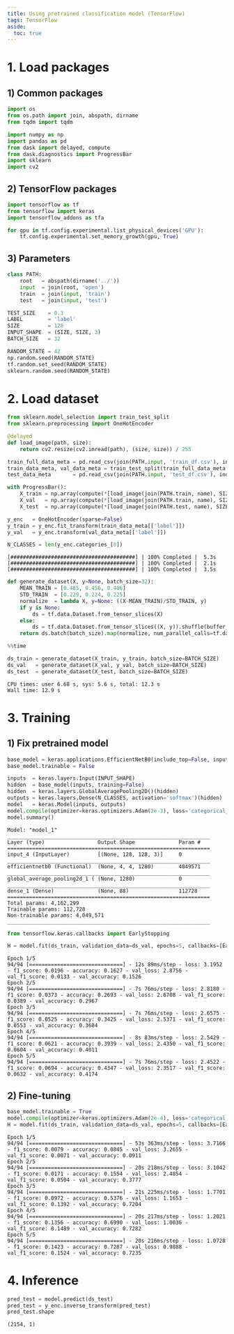 ```yaml
---
title: Using pretrained classification model (TensorFlow)
tags: TensorFlow
aside:
  toc: true
---
```


<!--more-->

# 1. Load packages

## 1) Common packages


```python
import os
from os.path import join, abspath, dirname
from tqdm import tqdm

import numpy as np
import pandas as pd
from dask import delayed, compute
from dask.diagnostics import ProgressBar
import sklearn
import cv2
```

## 2) TensorFlow packages


```python
import tensorflow as tf
from tensorflow import keras
import tensorflow_addons as tfa

for gpu in tf.config.experimental.list_physical_devices('GPU'):
    tf.config.experimental.set_memory_growth(gpu, True)
```

## 3) Parameters


```python
class PATH:
    root   = abspath(dirname('../'))
    input  = join(root, 'open')
    train  = join(input, 'train')
    test   = join(input, 'test')

TEST_SIZE    = 0.3
LABEL        = 'label'
SIZE         = 128
INPUT_SHAPE  = (SIZE, SIZE, 3)
BATCH_SIZE   = 32

RANDOM_STATE = 42
np.random.seed(RANDOM_STATE)
tf.random.set_seed(RANDOM_STATE)
sklearn.random.seed(RANDOM_STATE)
```

# 2. Load dataset


```python
from sklearn.model_selection import train_test_split
from sklearn.preprocessing import OneHotEncoder

@delayed
def load_image(path, size):
    return cv2.resize(cv2.imread(path), (size, size)) / 255

train_full_data_meta = pd.read_csv(join(PATH.input, 'train_df.csv'), index_col=0)
train_data_meta, val_data_meta = train_test_split(train_full_data_meta, test_size=TEST_SIZE, stratify=train_full_data_meta[LABEL])
test_data_meta       = pd.read_csv(join(PATH.input, 'test_df.csv'), index_col=0)

with ProgressBar():
    X_train = np.array(compute(*[load_image(join(PATH.train, name), SIZE) for name in train_data_meta['file_name']]))
    X_val   = np.array(compute(*[load_image(join(PATH.train, name), SIZE) for name in val_data_meta['file_name']]))
    X_test  = np.array(compute(*[load_image(join(PATH.test, name), SIZE) for name in test_data_meta['file_name']]))

y_enc   = OneHotEncoder(sparse=False)
y_train = y_enc.fit_transform(train_data_meta[['label']])
y_val   = y_enc.transform(val_data_meta[['label']])

N_CLASSES = len(y_enc.categories_[0])
```

    [########################################] | 100% Completed |  5.3s
    [########################################] | 100% Completed |  2.1s
    [########################################] | 100% Completed |  3.5s



```python
def generate_dataset(X, y=None, batch_size=32):
    MEAN_TRAIN = [0.485, 0.456, 0.406]
    STD_TRAIN  = [0.229, 0.224, 0.225]
    normalize  = lambda X, y=None: ((X-MEAN_TRAIN)/STD_TRAIN, y)
    if y is None:
        ds = tf.data.Dataset.from_tensor_slices(X)
    else:
        ds = tf.data.Dataset.from_tensor_slices((X, y)).shuffle(buffer_size=1000)
    return ds.batch(batch_size).map(normalize, num_parallel_calls=tf.data.AUTOTUNE).cache().prefetch(tf.data.AUTOTUNE)
```


```python
%%time

ds_train = generate_dataset(X_train, y_train, batch_size=BATCH_SIZE)
ds_val   = generate_dataset(X_val, y_val, batch_size=BATCH_SIZE)
ds_test  = generate_dataset(X_test, batch_size=BATCH_SIZE)
```

    CPU times: user 6.68 s, sys: 5.6 s, total: 12.3 s
    Wall time: 12.9 s


# 3. Training

## 1) Fix pretrained model


```python
base_model = keras.applications.EfficientNetB0(include_top=False, input_shape=INPUT_SHAPE)
base_model.trainable = False

inputs  = keras.layers.Input(INPUT_SHAPE)
hidden  = base_model(inputs, training=False)
hidden  = keras.layers.GlobalAveragePooling2D()(hidden)
outputs = keras.layers.Dense(N_CLASSES, activation='softmax')(hidden)
model   = keras.Model(inputs, outputs)
model.compile(optimizer=keras.optimizers.Adam(2e-3), loss='categorical_crossentropy', metrics=[tfa.metrics.F1Score(num_classes=N_CLASSES, average='macro'), 'accuracy'])
model.summary()
```

    Model: "model_1"
    _________________________________________________________________
    Layer (type)                 Output Shape              Param #
    =================================================================
    input_4 (InputLayer)         [(None, 128, 128, 3)]     0
    _________________________________________________________________
    efficientnetb0 (Functional)  (None, 4, 4, 1280)        4049571
    _________________________________________________________________
    global_average_pooling2d_1 ( (None, 1280)              0
    _________________________________________________________________
    dense_1 (Dense)              (None, 88)                112728
    =================================================================
    Total params: 4,162,299
    Trainable params: 112,728
    Non-trainable params: 4,049,571
    _________________________________________________________________



```python
from tensorflow.keras.callbacks import EarlyStopping

H = model.fit(ds_train, validation_data=ds_val, epochs=5, callbacks=[EarlyStopping(patience=5, restore_best_weights=True)])
```

    Epoch 1/5
    94/94 [==============================] - 12s 89ms/step - loss: 3.1952 - f1_score: 0.0196 - accuracy: 0.1627 - val_loss: 2.8756 - val_f1_score: 0.0133 - val_accuracy: 0.1526
    Epoch 2/5
    94/94 [==============================] - 7s 76ms/step - loss: 2.8180 - f1_score: 0.0373 - accuracy: 0.2693 - val_loss: 2.6708 - val_f1_score: 0.0389 - val_accuracy: 0.2967
    Epoch 3/5
    94/94 [==============================] - 7s 76ms/step - loss: 2.6575 - f1_score: 0.0525 - accuracy: 0.3425 - val_loss: 2.5371 - val_f1_score: 0.0553 - val_accuracy: 0.3684
    Epoch 4/5
    94/94 [==============================] - 8s 83ms/step - loss: 2.5429 - f1_score: 0.0621 - accuracy: 0.3939 - val_loss: 2.4350 - val_f1_score: 0.0604 - val_accuracy: 0.4011
    Epoch 5/5
    94/94 [==============================] - 7s 76ms/step - loss: 2.4522 - f1_score: 0.0694 - accuracy: 0.4347 - val_loss: 2.3517 - val_f1_score: 0.0632 - val_accuracy: 0.4174


## 2) Fine-tuning


```python
base_model.trainable = True
model.compile(optimizer=keras.optimizers.Adam(2e-4), loss='categorical_crossentropy', metrics=[tfa.metrics.F1Score(num_classes=N_CLASSES, average='macro'), 'accuracy'])
H = model.fit(ds_train, validation_data=ds_val, epochs=5, callbacks=[EarlyStopping(patience=5, restore_best_weights=True)])
```

    Epoch 1/5
    94/94 [==============================] - 53s 363ms/step - loss: 3.7166 - f1_score: 0.0079 - accuracy: 0.0845 - val_loss: 3.2655 - val_f1_score: 0.0071 - val_accuracy: 0.0911
    Epoch 2/5
    94/94 [==============================] - 20s 218ms/step - loss: 3.1042 - f1_score: 0.0171 - accuracy: 0.1554 - val_loss: 2.4854 - val_f1_score: 0.0504 - val_accuracy: 0.3777
    Epoch 3/5
    94/94 [==============================] - 21s 225ms/step - loss: 1.7701 - f1_score: 0.0972 - accuracy: 0.5376 - val_loss: 1.1653 - val_f1_score: 0.1392 - val_accuracy: 0.7204
    Epoch 4/5
    94/94 [==============================] - 20s 217ms/step - loss: 1.2021 - f1_score: 0.1356 - accuracy: 0.6990 - val_loss: 1.0036 - val_f1_score: 0.1489 - val_accuracy: 0.7282
    Epoch 5/5
    94/94 [==============================] - 20s 216ms/step - loss: 1.0728 - f1_score: 0.1423 - accuracy: 0.7287 - val_loss: 0.9888 - val_f1_score: 0.1524 - val_accuracy: 0.7235


# 4. Inference


```python
pred_test = model.predict(ds_test)
pred_test = y_enc.inverse_transform(pred_test)
pred_test.shape
```




    (2154, 1)
